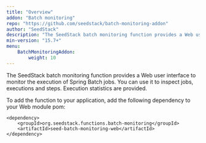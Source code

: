 ```yaml
---
title: "Overview"
addon: "Batch monitoring"
repo: "https://github.com/seedstack/batch-monitoring-addon"
author: "SeedStack"
description: "The SeedStack batch monitoring function provides a Web user interface to monitor the execution of Spring Batch jobs."
min-version: "15.7+"
menu:
    BatchMonitoringAddon:
        weight: 10
---
```


The SeedStack batch monitoring function provides a Web user interface to monitor the execution of Spring Batch jobs. You
can use it to inspect jobs, executions and steps. Execution statistics are provided.

To add the function to your application, add the following dependency to your Web module pom:

    <dependency>
    	<groupId>org.seedstack.functions.batch-monitoring</groupId>
    	<artifactId>seed-batch-monitoring-web</artifactId>
    </dependency>

